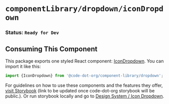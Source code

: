 # `componentLibrary/dropdown/iconDropdown`

### Status: `Ready for Dev`

## Consuming This Component

This package exports one styled React component: [IconDropdown](IconDropdown.tsx). You can import it like this:

```javascript
import {IconDropdown} from '@code-dot-org/component-library/dropdown';
```

For guidelines on how to use these components and the features they offer, [visit Storybook](https://code-dot-org.github.io/dsco_)
(link to be updated once code-dot-org storybook will be public.).
Or run storybook locally and go to [Design System / Icon Dropdown](http://localhost:9001/?path=/story/designsystem-dropdown-icon-dropdown--default-icon-dropdown).
